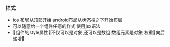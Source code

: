 ### 样式

- ios 布局从顶部开始 android布局从状态栏之下开始布局
- 可以随意给一个组件任意的样式 使用jsx语法
- 组件的style属性不仅可以是对象 还可以是数组 数组元素是对象  权重向后递增
